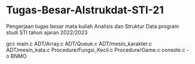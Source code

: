 # Tugas-Besar-Alstrukdat-STI-21
Pengerjaan tugas besar mata kuliah Analisis dan Struktur Data program studi STI tahun ajaran 2022/2023

gcc main.c ADT/Array.c ADT/Queue.c ADT/mesin_karakter.c ADT/mesin_kata.c Procedure/Fungsi_Kecil.c Procedure/Game.c console.c -o BNMO